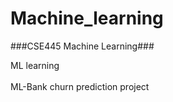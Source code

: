 # Machine_learning
###CSE445 Machine Learning###

ML learning <br>  
ML-Bank churn prediction project
